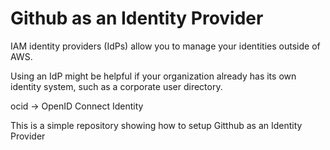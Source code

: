 # Github as an Identity Provider

IAM identity providers (IdPs) allow you to manage your identities outside of AWS.

Using an IdP might be helpful if your organization already has its own identity system, such as a corporate user directory.

ocid → OpenID Connect Identity

This is a simple repository showing how to setup Gitthub as an Identity Provider